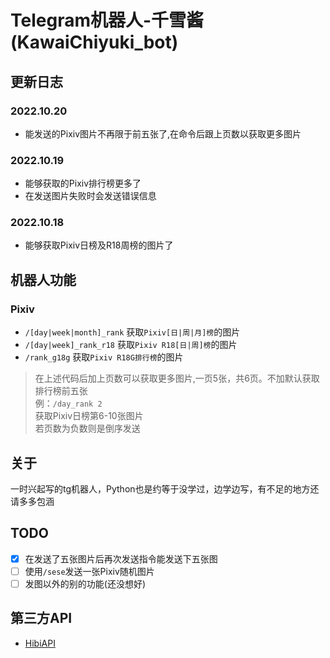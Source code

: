# Telegram机器人-千雪酱(KawaiChiyuki_bot)

## 更新日志
### 2022.10.20
- 能发送的Pixiv图片不再限于前五张了,在命令后跟上页数以获取更多图片

### 2022.10.19
- 能够获取的Pixiv排行榜更多了
- 在发送图片失败时会发送错误信息

### 2022.10.18
- 能够获取Pixiv日榜及R18周榜的图片了

## 机器人功能
### Pixiv
- `/[day|week|month]_rank` 获取`Pixiv[日|周|月]榜`的图片
- `/[day|week]_rank_r18` 获取`Pixiv R18[日|周]榜`的图片
- `/rank_g18g` 获取`Pixiv R18G排行榜`的图片
> 在上述代码后加上页数可以获取更多图片,一页5张，共6页。不加默认获取排行榜前五张  
> 例：`/day_rank 2`  
> 获取Pixiv日榜第6-10张图片  
> 若页数为负数则是倒序发送

## 关于
一时兴起写的tg机器人，Python也是约等于没学过，边学边写，有不足的地方还请多多包涵

## TODO
-[x] 在发送了五张图片后再次发送指令能发送下五张图
-[ ] 使用`/sese`发送一张Pixiv随机图片
-[ ] 发图以外的别的功能(还没想好)

## 第三方API
- [HibiAPI](https://api.obfs.dev/docs)